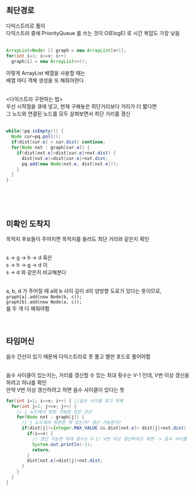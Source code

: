 ## 최단경로

다익스트라로 풀이</br>
다익스트라 중에 PriorityQueue 를 쓰는 것이 O(ElogE) 로 시간 복잡도 가장 낮음</br></br>

``` java
ArrayList<Node> [] graph = new ArrayList[v+1];
for(int i=1; i<=v; i++)
  graph[i] = new ArrayList<>();
```

이렇게 ArrayList 배열을 사용할 때는</br>
배열 마다 객체 생성을 또 해줘야한다</br></br>


<다익스트라 구현하는 법></br>
우선 시작점을 큐에 넣고, 현재 구해놓은 최단거리보다 거리가 더 짧다면</br>
그 노드와 연결된 노드를 모두 살펴보면서 최단 거리를 갱신</br></br>


```java
while(!pq.isEmpty()) {
  Node cur=pq.poll();
  if(dist[cur.e] < cur.dist) continue;
  for(Node nxt : graph[cur.e]) {
    if(dist[nxt.e]>dist[cur.e]+nxt.dist) {
      dist[nxt.e]=dist[cur.e]+nxt.dist;
      pq.add(new Node(nxt.e, dist[nxt.e]));
    }
  }
}
```

</br></br></br>
## 미확인 도착지
목적지 후보들이 주어지면 목적지를 들러도 최단 거리와 같은지 확인</br></br>

s -> g -> h -> d  혹은</br>
s -> h -> g -> d  이</br>
s -> d 와 같은지 비교해본다</br></br>

a, b, d 가 주어질 때 a와 b 사이 길이 d의 양방향 도로가 있다는 뜻이므로,</br>
``graph[a].add(new Node(b, c));``</br>
``graph[b].add(new Node(a, c));``</br>
를 두 개 다 해줘야함</br></br></br>


## 타임머신
음수 간선이 있기 때문에 다익스트라로 못 풀고 벨만 포드로 풀어야함</br></br>

음수 사이클이 있는지는, 거리를 갱신할 수 있는 최대 횟수는 V-1 인데, V번 이상 갱신을 하려고 하냐를 확인</br>
만약 V번 이상 갱신하려고 하면 음수 사이클이 있다는 뜻</br>

```java
for(int i=1; i<=v; i++) { //음수 사이클 찾기 위해
  for(int j=1; j<=v; j++) {
    // j 노드에서 방문 가능한 모든 간선
    for(Node nxt : graph[j]) {
      // j 노드에서 방문한 적 있는가? 갱신 가능한가?
      if(dist[j]!=Integer.MAX_VALUE && dist[nxt.e]> dist[j]+nxt.dist) {
        if(i==v) {
          // 갱신 가능한 최대 횟수는 V-1! V번 이상 갱신하려고 하면 -> 음수 사이클
          System.out.println(-1);
          return;
        }
        dist[nxt.e]=dist[j]+nxt.dist;
      }
    }
  }
}
```
